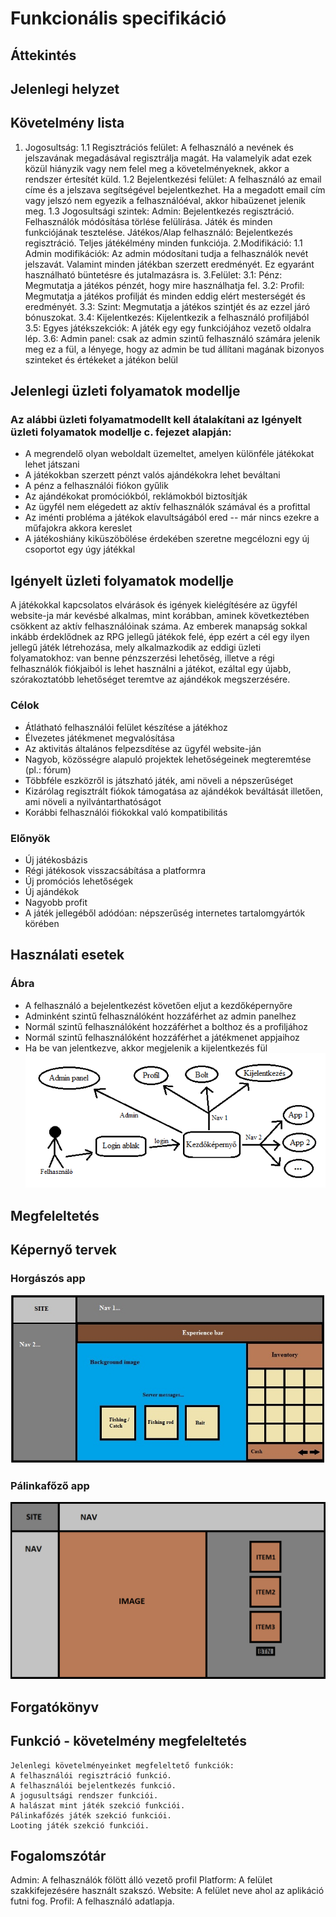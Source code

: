 # Funkcionális specifikáció

##  Áttekintés

## Jelenlegi helyzet

## Követelmény lista
1. Jogosultság: 
    1.1 Regisztrációs felület: 
            A felhasználó a nevének és jelszavának megadásával regisztrálja
            magát. Ha valamelyik adat ezek közül hiányzik vagy nem
            felel meg a követelményeknek, akkor a rendszer értesítét küld.
    1.2  Bejelentkezési felület: 
            A felhasználó az email címe és a jelszava
            segítségével bejelentkezhet.
            Ha a megadott email cím vagy jelszó nem
            egyezik a felhasználóéval, akkor hibaüzenet jelenik meg.
    1.3 Jogosultsági szintek:
            Admin: Bejelentkezés regisztráció. 
            Felhasználók módósítása törlése felülírása. 
            Játék és minden funkciójának tesztelése.
            Játékos/Alap felhasználó: Bejelentkezés regisztráció.
            Teljes játékélmény minden funkciója.
2.Modifikáció:
    1.1 Admin modifikációk:
            Az admin módosítani tudja a felhasználók nevét jelszavát.
            Valamint minden játékban szerzett eredményét. Ez egyaránt használható 
            büntetésre és jutalmazásra is.
3.Felület:
    3.1: Pénz: 
            Megmutatja a játékos pénzét, hogy mire használhatja fel.
    3.2: Profil:
            Megmutatja a játékos profilját és minden eddig elért mesterségét és eredményét.
    3.3: Szint:
            Megmutatja a játékos szintjét és az ezzel járó bónuszokat.
    3.4: Kijelentkezés:
            Kijelentkezik a felhasználó profiljából
    3.5: Egyes játékszekciók:
            A játék egy egy funkciójához vezető oldalra lép.
    3.6: Admin panel:
            csak az admin szintű felhasználó számára jelenik meg ez a fül, a lényege, hogy az admin be tud állítani magának bizonyos szinteket és értékeket a játékon belül

## Jelenlegi üzleti folyamatok modellje

### Az alábbi üzleti folyamatmodellt kell átalakítani az Igényelt üzleti folyamatok modellje c. fejezet alapján:
- A megrendelő olyan weboldalt üzemeltet, amelyen különféle játékokat lehet játszani
- A játékokban szerzett pénzt valós ajándékokra lehet beváltani
- A pénz a felhasználói fiókon gyűlik
- Az ajándékokat promóciókból, reklámokból biztosítják
- Az ügyfél nem elégedett az aktív felhasználók számával és a profittal
- Az iménti probléma a játékok elavultságából ered -- már nincs ezekre a műfajokra akkora kereslet
- A játékoshiány kiküszöbölése érdekében szeretne megcélozni egy új csoportot egy úgy játékkal

## Igényelt üzleti folyamatok modellje

A játékokkal kapcsolatos elvárások és igények kielégítésére az ügyfél website-ja már kevésbé alkalmas, mint korábban, 
aminek következtében csökkent az aktív felhasználóinak száma. Az emberek manapság sokkal inkább érdeklődnek az RPG
jellegű játékok felé, épp ezért a cél egy ilyen jellegű játék létrehozása, mely alkalmazkodik az eddigi üzleti folyamatokhoz: 
van benne pénzszerzési lehetőség, illetve a régi felhasználók fiókjaiból is lehet használni a játékot, ezáltal egy újabb,
szórakoztatóbb lehetőséget teremtve az ajándékok megszerzésére.
### Célok
- Átlátható felhasználói felület készítése a játékhoz
- Élvezetes játékmenet megvalósítása
- Az aktivitás általános felpezsdítése az ügyfél website-ján
- Nagyob, közösségre alapuló projektek lehetőségeinek megteremtése (pl.: fórum)
- Többféle eszközről is játszható játék, ami növeli a népszerűséget
- Kizárólag regisztrált fiókok támogatása az ajándékok beváltását illetően, ami növeli a nyilvántarthatóságot
- Korábbi felhasználói fiókokkal való kompatibilitás
### Előnyök
- Új játékosbázis
- Régi játékosok visszacsábítása a platformra
- Új promóciós lehetőségek
- Új ajándékok
- Nagyobb profit
- A játék jellegéből adódóan: népszerűség internetes tartalomgyártók körében

## Használati esetek

### Ábra
- A felhasználó a bejelentkezést követően eljut a kezdőképernyőre
- Adminként szintű felhasználóként hozzáférhet az admin panelhez
- Normál szintű felhasználóként hozzáférhet a bolthoz és a profiljához
- Normál szintű felhasználóként hozzáférhet a játékmenet appjaihoz
- Ha be van jelentkezve, akkor megjelenik a kijelentkezés fül
![Használati esetek](../images/hasznalati_esetek.png)

## Megfeleltetés

## Képernyő tervek

### Horgászós app
![Használati esetek](../images/FishingScreen.png)

### Pálinkafőző app
![Használati esetek](../images/palinkafozo_kepernyoterv.png)

## Forgatókönyv

## Funkció - követelmény megfeleltetés
    Jelenlegi követelményeinket megfeleltető funkciók:
    A felhasználói regisztráció funkció.
    A felhasználói bejelentkezés funkció.
    A jogusultsági rendszer funkciói.
    A halászat mint játék szekció funkciói.
    Pálinkafőzés játék szekció funkciói.
    Looting játék szekció funkciói.

## Fogalomszótár
 Admin:
 A felhasználók fölött álló vezető profil
 Platform:
 A felület szakkifejezésére használt szakszó.
 Website:
 A felület neve ahol az aplikáció futni fog.
 Profil:
 A felhasználó adatlapja.

